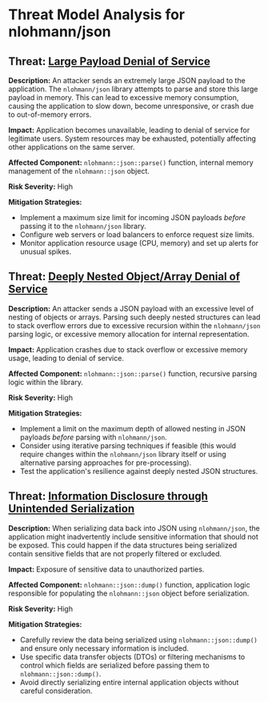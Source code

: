 # Threat Model Analysis for nlohmann/json

## Threat: [Large Payload Denial of Service](./threats/large_payload_denial_of_service.md)

**Description:** An attacker sends an extremely large JSON payload to the application. The `nlohmann/json` library attempts to parse and store this large payload in memory. This can lead to excessive memory consumption, causing the application to slow down, become unresponsive, or crash due to out-of-memory errors.

**Impact:** Application becomes unavailable, leading to denial of service for legitimate users. System resources may be exhausted, potentially affecting other applications on the same server.

**Affected Component:** `nlohmann::json::parse()` function, internal memory management of the `nlohmann::json` object.

**Risk Severity:** High

**Mitigation Strategies:**
* Implement a maximum size limit for incoming JSON payloads *before* passing it to the `nlohmann/json` library.
* Configure web servers or load balancers to enforce request size limits.
* Monitor application resource usage (CPU, memory) and set up alerts for unusual spikes.

## Threat: [Deeply Nested Object/Array Denial of Service](./threats/deeply_nested_objectarray_denial_of_service.md)

**Description:** An attacker sends a JSON payload with an excessive level of nesting of objects or arrays. Parsing such deeply nested structures can lead to stack overflow errors due to excessive recursion within the `nlohmann/json` parsing logic, or excessive memory allocation for internal representation.

**Impact:** Application crashes due to stack overflow or excessive memory usage, leading to denial of service.

**Affected Component:** `nlohmann::json::parse()` function, recursive parsing logic within the library.

**Risk Severity:** High

**Mitigation Strategies:**
* Implement a limit on the maximum depth of allowed nesting in JSON payloads *before* parsing with `nlohmann/json`.
* Consider using iterative parsing techniques if feasible (this would require changes within the `nlohmann/json` library itself or using alternative parsing approaches for pre-processing).
* Test the application's resilience against deeply nested JSON structures.

## Threat: [Information Disclosure through Unintended Serialization](./threats/information_disclosure_through_unintended_serialization.md)

**Description:** When serializing data back into JSON using `nlohmann/json`, the application might inadvertently include sensitive information that should not be exposed. This could happen if the data structures being serialized contain sensitive fields that are not properly filtered or excluded.

**Impact:** Exposure of sensitive data to unauthorized parties.

**Affected Component:** `nlohmann::json::dump()` function, application logic responsible for populating the `nlohmann::json` object before serialization.

**Risk Severity:** High

**Mitigation Strategies:**
* Carefully review the data being serialized using `nlohmann::json::dump()` and ensure only necessary information is included.
* Use specific data transfer objects (DTOs) or filtering mechanisms to control which fields are serialized before passing them to `nlohmann::json::dump()`.
* Avoid directly serializing entire internal application objects without careful consideration.

